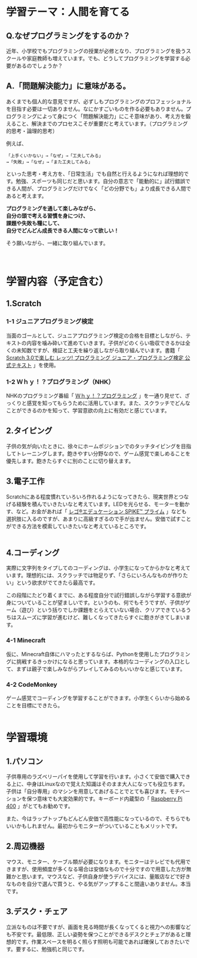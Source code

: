 # 学習テーマ：人間を育てる
## Q.なぜプログラミングをするのか？  
近年、小学校でもプログラミングの授業が必修となり、プログラミングを扱うスクールや家庭教師も増えています。でも、どうしてプログラミングを学習する必要があるのでしょうか？  
  
## A.「問題解決能力」に意味がある。  
あくまでも個人的な意見ですが、必ずしもプログラミングのプロフェッショナルを目指す必要は一切ありません。なにかすごいものを作る必要もありません。プログラミングによって身につく「問題解決能力」にこそ意味があり、考え方を鍛えること、解決までのプロセスこそが重要だと考えています。（プログラミング的思考・論理的思考）  
  
 例えば、  
```
「上手くいかない」→「なぜ」→「工夫してみる」
→「失敗」→「なぜ」→「また工夫してみる」  
```
  
といった思考・考え方を、「日常生活」でも自然と行えるようになれば理想的です。勉強、スポーツも同じだと思います。自分の意志で「能動的に」試行錯誤できる人間が、プログラミングだけでなく「どの分野でも」より成長できる人間であると考えます。  
  
<strong> プログラミングを通して楽しみながら、 </strong>  
<strong> 自分の頭で考える習慣を身につけ、 </strong>  
<strong> 課題や失敗も糧にして、 </strong>  
<strong> 自分でどんどん成長できる人間になって欲しい！ </strong>  
  
そう願いながら、一緒に取り組んでいます。  
<br />
<br />
  
# 学習内容（予定含む）
## 1.Scratch
### 1-1 ジュニアプログラミング検定
当面のゴールとして、ジュニアプログラミング検定の合格を目標としながら、テキストの内容を噛み砕いて進めていきます。子供がどのくらい吸収できるかは全くの未知数ですが、検証と工夫を繰り返しながら取り組んでいます。書籍「
[Scratch 3.0で楽しむ レッツ! プログラミング ジュニア・プログラミング検定 公式テキスト](https://www.amazon.co.jp/gp/product/4865103929/ref=ppx_yo_dt_b_asin_title_o00_s00?ie=UTF8&psc=1)
」を使用。
  <br />

### 1-2 Ｗｈｙ！？プログラミング（NHK）
NHKのプログラミング番組「
[Ｗｈｙ！？プログラミング](https://www.nhk.or.jp/school/sougou/programming/)
」を一通り見せて、ざっくりと感覚を知ってもらうために活用しています。また、スクラッチでどんなことができるのかを知って、学習意欲の向上に有効だと感じています。
<br />
  
## 2.タイピング
子供の気が向いたときに、徐々にホームポジションでのタッチタイピングを目指してトレーニングします。飽きやすい分野なので、ゲーム感覚で楽しめることを優先します。飽きたらすぐに別のことに切り替えます。
<br />
  
## 3.電子工作
Scratchにある程度慣れていろいろ作れるようになってきたら、現実世界とつなげる経験を積んでいきたいなと考えています。LEDを光らせる、モーターを動かす、など。お金があれば「
[レゴ®エデュケーション SPIKE™ プライム](https://legoedu.jp/spikeprime/)
」なども選択肢に入るのですが、あまりに高級すぎるので手が出ません。安価で試すことができる方法を模索していきたいなと考えているところです。
<br />
<br />

## 4.コーディング
実際に文字列をタイプしてのコーディングは、小学生になってからかなと考えています。理想的には、スクラッチでは物足りず、「さらにいろんなものが作りたい」という欲求がでてきたら最高です。
  
この段階にたどり着くまでに、ある程度自分で試行錯誤しながら学習する意欲が身についていることが望ましいです。というのも、何でもそうですが、子供がゲーム（遊び）という括りでしか課題をとらえていない場合、クリアできているうちはスムーズに学習が進むけど、難しくなってきたらすぐに飽きがきてしまいます。
<br />
  
### 4-1 Minecraft
仮に、Minecraft自体にハマったとするならば、Pythonを使用したプログラミングに挑戦するきっかけになると思っています。本格的なコーディングの入口として、まずは親子で楽しみながらプレイしてみるのもいいかなと感じています。
<br />

### 4-2 CodeMonkey
ゲーム感覚でコーディングを学習することができます。小学生くらいから始めることを目標にできたら。
<br />
<br />

# 学習環境
## 1.パソコン
子供専用のラズベリーパイを使用して学習を行います。小さくて安価で購入できる上に、中身はLinuxなので覚えた知識はそのまま大人になっても役立ちます。子供は「自分専用」のマシンを用意してあげることでとても喜びます。モチベーションを保つ意味でも大変効果的です。キーボード内蔵型の「
[Raspberry Pi 400](https://www.switch-science.com/catalog/7400/)
」がとてもお勧めです。
  
また、今はラップトップもどんどん安価で高性能になっているので、そちらでもいいかもしれません。最初からモニターがついていることもメリットです。
<br />
  
## 2.周辺機器
マウス、モニター、ケーブル類が必要になります。モニターはテレビでも代用できますが、使用頻度が多くなる場合は安価なもので十分ですので用意した方が無難かと思います。マウスなど、子供自身が使うデバイスには、量販店などで好きなものを自分で選んで買うと、やる気がアップすること間違いありません。本当です。
<br />
  
## 3.デスク・チェア
立派なものは不要ですが、画面を見る時間が長くなってくると視力への影響なども不安です。最低限、正しい姿勢を保つことができるデスクとチェアがあると理想的です。作業スペースを明るく照らす照明も可能であれば確保しておきたいです。要するに、勉強机と同じです。

<br />
<br />



